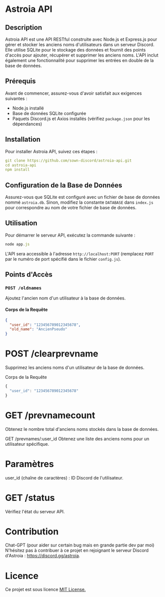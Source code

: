 # Astroia API

## Description
Astroia API est une API RESTful construite avec Node.js et Express.js pour gérer et stocker les anciens noms d'utilisateurs dans un serveur Discord. Elle utilise SQLite pour le stockage des données et fournit des points d'accès pour ajouter, récupérer et supprimer les anciens noms. L'API inclut également une fonctionnalité pour supprimer les entrées en double de la base de données.

## Prérequis
Avant de commencer, assurez-vous d'avoir satisfait aux exigences suivantes :
- Node.js installé
- Base de données SQLite configurée
- Paquets Discord.js et Axios installés (vérifiez `package.json` pour les dépendances)

## Installation
Pour installer Astroia API, suivez ces étapes :

```yml
git clone https://github.com/sown-discord/astroia-api.git
cd astroia-api
npm install
```

## Configuration de la Base de Données
Assurez-vous que SQLite est configuré avec un fichier de base de données nommé `astroia.db`. Sinon, modifiez la constante `DATABASE` dans `index.js` pour correspondre au nom de votre fichier de base de données.

## Utilisation
Pour démarrer le serveur API, exécutez la commande suivante :

```js
node app.js
```

L'API sera accessible à l'adresse `http://localhost:PORT` (remplacez `PORT` par le numéro de port spécifié dans le fichier `config.js`).

## Points d'Accès

### `POST /oldnames`
Ajoutez l'ancien nom d'un utilisateur à la base de données.

#### Corps de la Requête
```json
{
  "user_id": "123456789012345678",
  "old_name": "AncienPseudo"
}
```

# POST /clearprevname

Supprimez les anciens noms d'un utilisateur de la base de données.

Corps de la Requête

```js
{
  "user_id": "123456789012345678"
}
```

 # GET /prevnamecount

Obtenez le nombre total d'anciens noms stockés dans la base de données.

GET /prevnames/:user_id
Obtenez une liste des anciens noms pour un utilisateur spécifique.


# Paramètres


user_id (chaîne de caractères) : ID Discord de l'utilisateur.

# GET /status

Vérifiez l'état du serveur API.


# Contribution
Chat-GPT (pour aider sur certain bug mais en grande partie dev par moi) 
N'hésitez pas à contribuer à ce projet en rejoignant le serveur Discord d'Astroia : https://discord.gg/astroia.

# Licence
Ce projet est sous licence [MIT License.](https://discord.gg/astroia)
